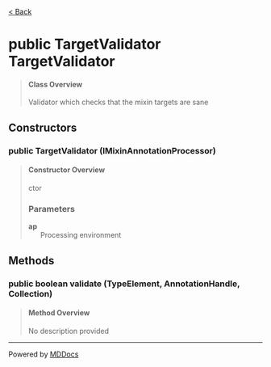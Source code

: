 [< Back](../README.md)
# public TargetValidator TargetValidator #
>#### Class Overview ####
>Validator which checks that the mixin targets are sane
## Constructors ##
### public TargetValidator (IMixinAnnotationProcessor) ###
>#### Constructor Overview ####
>ctor
>
>### Parameters ###
>**ap**<br />
>&nbsp;&nbsp;&nbsp;&nbsp;&nbsp;&nbsp;Processing environment
>
## Methods ##
### public boolean validate (TypeElement, AnnotationHandle, Collection) ###
>#### Method Overview ####
>No description provided
>

---
Powered by [MDDocs](https://github.com/VRCube/MDDocs)